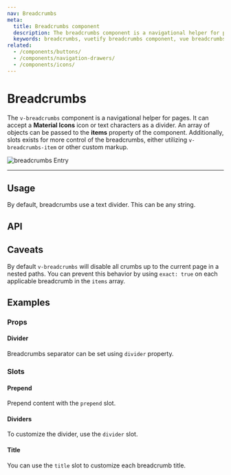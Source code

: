 ```yaml
---
nav: Breadcrumbs
meta:
  title: Breadcrumbs component
  description: The breadcrumbs component is a navigational helper for pages. It can accept a Material Icons icon or characters as a divider.
  keywords: breadcrumbs, vuetify breadcrumbs component, vue breadcrumbs component, v-breadcrumbs component
related:
  - /components/buttons/
  - /components/navigation-drawers/
  - /components/icons/
---
```


# Breadcrumbs

The `v-breadcrumbs` component is a navigational helper for pages. It can accept a **Material Icons** icon or text characters as a divider. An array of objects can be passed to the **items** property of the component.  Additionally, slots exists for more control of the breadcrumbs, either utilizing `v-breadcrumbs-item` or other custom markup.

![breadcrumbs Entry](https://cdn.vuetifyjs.com/docs/images/components-temp/v-breadcrumbs/v-breadcrumbs-entry.png)

---

## Usage

By default, breadcrumbs use a text divider. This can be any string.

<usage name="v-breadcrumbs" />

<entry />

## API

<api-inline />

<!-- ## Sub-components

### v-breadcrumbs-item

v-breadcrumbs-item description -->

## Caveats

<alert type="info">

  By default `v-breadcrumbs` will disable all crumbs up to the current page in a nested paths. You can prevent this behavior by using `exact: true` on each applicable breadcrumb in the `items` array.

</alert>

## Examples

### Props

#### Divider

Breadcrumbs separator can be set using `divider` property.

<example file="v-breadcrumbs/prop-divider" />

### Slots

#### Prepend

Prepend content with the `prepend` slot.

<example file="v-breadcrumbs/slot-prepend" />

#### Dividers

To customize the divider, use the `divider` slot.

<example file="v-breadcrumbs/slot-icon-dividers" />

#### Title

You can use the `title` slot to customize each breadcrumb title.

<example file="v-breadcrumbs/slot-title" />

<backmatter />
